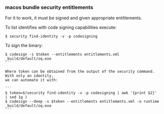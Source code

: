 ### macos bundle security entitlements

For it to work, it must be signed and given appropriate entitlements.

To list identifies with code signing capabilities execute:

```
$ security find-identity -v -p codesigning
````

To sign the binary:

````
$ codesign -s $token --entitlements entitlements.xml _build/default/oq.exe
```

Where token can be obtained from the output of the security command. With only an identity,
we can automate it with:

```
$ token=$(security find-identity -v -p codesigning | awk '{print $2}' | sed 1q )
$ codesign --deep -s $token --entitlements entitlements.xml -o runtime _build/default/oq.exe
```
